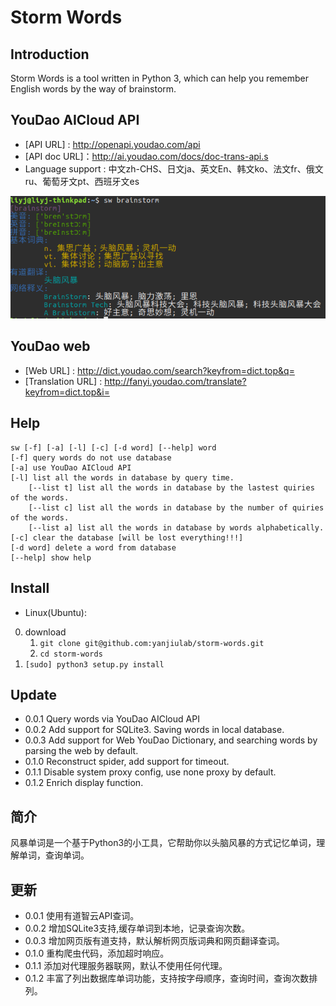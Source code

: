 Storm Words
=====================
Introduction
------------
Storm Words is a tool written in Python 3, which can help you remember English words by the way of brainstorm. 

YouDao AICloud API
------------------
- [API URL] : http://openapi.youdao.com/api
- [API doc URL]：http://ai.youdao.com/docs/doc-trans-api.s
- Language support : 中文zh-CHS、日文ja、英文En、韩文ko、法文fr、俄文ru、葡萄牙文pt、西班牙文es

![YouDao](./youdao.png)

YouDao web
----------
- [Web URL] : http://dict.youdao.com/search?keyfrom=dict.top&q=
- [Translation URL] : http://fanyi.youdao.com/translate?keyfrom=dict.top&i= 

Help
----
```
sw [-f] [-a] [-l] [-c] [-d word] [--help] word
[-f] query words do not use database 
[-a] use YouDao AICloud API
[-l] list all the words in database by query time.
    [--list t] list all the words in database by the lastest quiries of the words.
    [--list c] list all the words in database by the number of quiries of the words.
    [--list a] list all the words in database by words alphabetically.
[-c] clear the database [will be lost everything!!!]
[-d word] delete a word from database
[--help] show help
```

Install
-------
- Linux(Ubuntu):  
0. download
    1. `git clone git@github.com:yanjiulab/storm-words.git`
    2. `cd storm-words`
1. `[sudo] python3 setup.py install`

Update
------
- 0.0.1 Query words via YouDao AICloud API
- 0.0.2 Add support for SQLite3. Saving words in local database.
- 0.0.3 Add support for Web YouDao Dictionary, and searching words by parsing the web by default. 
- 0.1.0 Reconstruct spider, add support for timeout.
- 0.1.1 Disable system proxy config, use none proxy by default.
- 0.1.2 Enrich display function.

简介
----
风暴单词是一个基于Python3的小工具，它帮助你以头脑风暴的方式记忆单词，理解单词，查询单词。

更新
---
- 0.0.1 使用有道智云API查词。
- 0.0.2 增加SQLite3支持,缓存单词到本地，记录查询次数。
- 0.0.3 增加网页版有道支持，默认解析网页版词典和网页翻译查词。
- 0.1.0 重构爬虫代码，添加超时响应。
- 0.1.1 添加对代理服务器联网，默认不使用任何代理。
- 0.1.2 丰富了列出数据库单词功能，支持按字母顺序，查询时间，查询次数排列。
